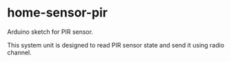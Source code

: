 # home-sensor-pir
Arduino sketch for PIR sensor.

This system unit is designed to read PIR sensor state and send it using radio channel.